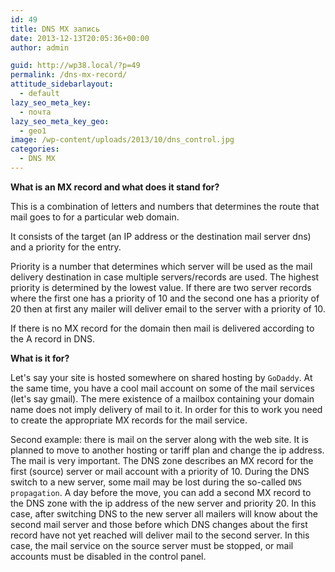 ```yaml
---
id: 49
title: DNS MX запись
date: 2013-12-13T20:05:36+00:00
author: admin

guid: http://wp38.local/?p=49
permalink: /dns-mx-record/
attitude_sidebarlayout:
  - default
lazy_seo_meta_key:
  - почта
lazy_seo_meta_key_geo:
  - geo1
image: /wp-content/uploads/2013/10/dns_control.jpg
categories:
  - DNS MX
---
```

**What is an MX record and what does it stand for?**

This is a combination of letters and numbers that determines the route that mail goes to for a particular web domain.

It consists of the target (an IP address or the destination mail server dns) and a priority for the entry.

Priority is a number that determines which server will be used as the mail delivery destination in case multiple servers/records are used. The highest priority is determined by the lowest value. If there are two server records where the first one has a priority of 10 and the second one has a priority of 20 then at first any mailer will deliver email to the server with a priority of 10.

If there is no MX record for the domain then mail is delivered according to the A record in DNS.

<center>
  <div id="gads">
  </div>
</center>

**What is it for?**

Let's say your site is hosted somewhere on shared hosting by `GoDaddy`. At the same time, you have a cool mail account on some of the mail services (let's say gmail). The mere existence of a mailbox containing your domain name does not imply delivery of mail to it. In order for this to work you need to create the appropriate MX records for the mail service.

Second example: there is mail on the server along with the web site. It is planned to move to another hosting or tariff plan and change the ip address. The mail is very important. The DNS zone describes an MX record for the first (source) server or mail account with a priority of 10. During the DNS switch to a new server, some mail may be lost during the so-called `DNS propagation`. A day before the move, you can add a second MX record to the DNS zone with the ip address of the new server and priority 20. In this case, after switching DNS to the new server all mailers will know about the second mail server and those before which DNS changes about the first record have not yet reached will deliver mail to the second server. In this case, the mail service on the source server must be stopped, or mail accounts must be disabled in the control panel.